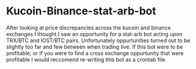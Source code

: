 # Kucoin-Binance-stat-arb-bot
After looking at price discrepancies across the kucoin and binance exchanges I thought I saw an opportunity for a stat-arb bot acting upon TRX/BTC and IOST/BTC pairs. 
Unfortunately oppurtunities turned out to be slightly too far and few between when trading  live. If this bot were to be profitable, or if you were to find a cross 
exchange oppurtunity that were profitable I would reccomend re-writing this bot as a crontab file.  
